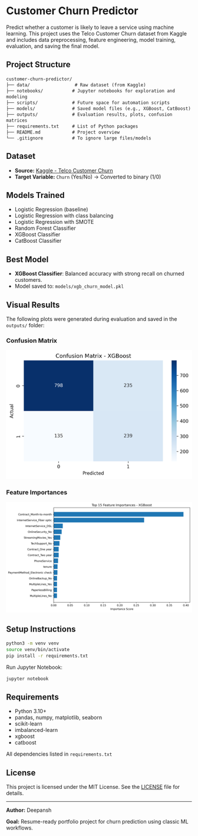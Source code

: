 # Customer Churn Predictor

Predict whether a customer is likely to leave a service using machine learning.
This project uses the Telco Customer Churn dataset from Kaggle and includes data preprocessing, feature engineering, model training, evaluation, and saving the final model.

## Project Structure

```
customer-churn-predictor/
├── data/                 # Raw dataset (from Kaggle)
├── notebooks/           # Jupyter notebooks for exploration and modeling
├── scripts/             # Future space for automation scripts
├── models/              # Saved model files (e.g., XGBoost, CatBoost)
├── outputs/             # Evaluation results, plots, confusion matrices
├── requirements.txt     # List of Python packages
├── README.md            # Project overview
└── .gitignore           # To ignore large files/models
```

## Dataset

- **Source:** [Kaggle - Telco Customer Churn](https://www.kaggle.com/datasets/blastchar/telco-customer-churn)
- **Target Variable:** `Churn` (Yes/No) → Converted to binary (1/0)

## Models Trained

- Logistic Regression (baseline)
- Logistic Regression with class balancing
- Logistic Regression with SMOTE
- Random Forest Classifier
- XGBoost Classifier
- CatBoost Classifier

## Best Model

- **XGBoost Classifier**: Balanced accuracy with strong recall on churned customers.
- Model saved to: `models/xgb_churn_model.pkl`

## Visual Results

The following plots were generated during evaluation and saved in the `outputs/` folder:

### Confusion Matrix
![Confusion Matrix](outputs/confusion_matrix_xgb.png)

### Feature Importances
![Feature Importances](outputs/feature_importance_xgb.png)

## Setup Instructions

```bash
python3 -m venv venv
source venv/bin/activate
pip install -r requirements.txt
```

Run Jupyter Notebook:

```bash
jupyter notebook
```

## Requirements

- Python 3.10+
- pandas, numpy, matplotlib, seaborn
- scikit-learn
- imbalanced-learn
- xgboost
- catboost

All dependencies listed in `requirements.txt`

## License

This project is licensed under the MIT License. See the [LICENSE](LICENSE) file for details.

---

**Author:** Deepansh

**Goal:** Resume-ready portfolio project for churn prediction using classic ML workflows.

